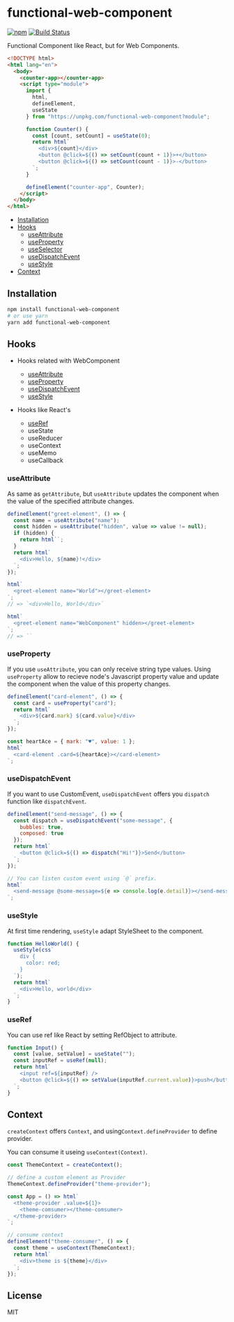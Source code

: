 # functional-web-component

[![npm](https://img.shields.io/npm/v/functional-web-component.svg)](https://www.npmjs.com/package/functional-web-component)
[![Build Status](https://travis-ci.com/wtnbass/functional-web-component.svg?branch=master)](https://travis-ci.com/wtnbass/functional-web-component)

Functional Component like React, but for Web Components.

```html
<!DOCTYPE html>
<html lang="en">
  <body>
    <counter-app></counter-app>
    <script type="module">
      import {
        html,
        defineElement,
        useState
      } from "https://unpkg.com/functional-web-component?module";

      function Counter() {
        const [count, setCount] = useState(0);
        return html`
          <div>${count}</div>
          <button @click=${() => setCount(count + 1)}>+</button>
          <button @click=${() => setCount(count - 1)}>-</button>
        `;
      }

      defineElement("counter-app", Counter);
    </script>
  </body>
</html>
```

- [Installation](#Installation)
- [Hooks](#Hooks)
  - [useAttribute](#useAttribute)
  - [useProperty](#useProperty)
  - [useSelector](#useSelector)
  - [useDispatchEvent](#useDispatchEvent)
  - [useStyle](#useStyle)
- [Context](#Context)

## Installation

```sh
npm install functional-web-component
# or use yarn
yarn add functional-web-component
```

## Hooks

- Hooks related with WebComponent

  - [useAttribute](#useAttribute)
  - [useProperty](#useProperty)
  - [useDispatchEvent](#useDispatchEvent)
  - [useStyle](#useStyle)

- Hooks like React's
  - [useRef](#useRef)
  - useState
  - useReducer
  - useContext
  - useMemo
  - useCallback

### useAttribute

As same as `getAttribute`, but `useAttribute` updates the component when the value of the specified attribute changes.

```js
defineElement("greet-element", () => {
  const name = useAttribute("name");
  const hidden = useAttribute("hidden", value => value != null);
  if (hidden) {
    return html``;
  }
  return html`
    <div>Hello, ${name}!</div>
  `;
});

html`
  <greet-element name="World"></greet-element>
`;
// => `<div>Hello, World</div>`

html`
  <greet-element name="WebComponent" hidden></greet-element>
`;
// => ``
```

### useProperty

If you use `useAttribute`, you can only receive string type values.
Using `useProperty` allow to recieve node's Javascript property value and update the component when the value of this property changes.

```js
defineElement("card-element", () => {
  const card = useProperty("card");
  return html`
    <div>${card.mark} ${card.value}</div>
  `;
});

const heartAce = { mark: "♥", value: 1 };
html`
  <card-element .card=${heartAce}></card-element>
`;
```

### useDispatchEvent

If you want to use CustomEvent, `useDispatchEvent` offers you `dispatch` function like `dispatchEvent`.

```js
defineElement("send-message", () => {
  const dispatch = useDispatchEvent("some-message", {
    bubbles: true,
    composed: true
  });
  return html`
    <button @click=${() => dispatch("Hi!")}>Send</button>
  `;
});

// You can listen custom event using `@` prefix.
html`
  <send-message @some-message=${e => console.log(e.detail)}></send-message>
`;
```

### useStyle

At first time rendering, `useStyle` adapt StyleSheet to the component.

```js
function HelloWorld() {
  useStyle(css`
    div {
      color: red;
    }
  `);
  return html`
    <div>Hello, world</div>
  `;
}
```

### useRef

You can use ref like React by setting RefObject to attribute.

```js
function Input() {
  const [value, setValue] = useState("");
  const inputRef = useRef(null);
  return html`
    <input ref=${inputRef} />
    <button @click=${() => setValue(inputRef.current.value)}>push</button>
  `;
}
```

## Context

`createContext` offers `Context`, and using`Context.defineProvider` to define provider.

You can consume it useing `useContext(Context)`.

```js
const ThemeContext = createContext();

// define a custom element as Provider
ThemeContext.defineProvider("theme-provider");

const App = () => html`
  <theme-provider .value=${1}>
    <theme-comsumer></theme-comsumer>
  </theme-provider>
`;

// consume context
defineElement("theme-consumer", () => {
  const theme = useContext(ThemeContext);
  return html`
    <div>theme is ${theme}</div>
  `;
});
```

## License

MIT
